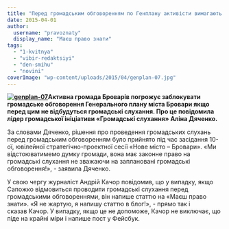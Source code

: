 ```yaml
---
title: "Перед громадським обговоренням по Генплану активісти вимагають проведення громадських слухань"
date: 2015-04-01
author: 
  username: "pravoznaty"
  display_name: "Маєш право знати"
tags: 
  - "1-kvitnya"
  - "vibir-redaktsiyi"
  - "den-smihu"
  - "novini"
coverImage: "wp-content/uploads/2015/04/genplan-07.jpg"
---
```


**[![genplan-07](https://mpz.brovary.org/wp-content/uploads/2015/04/genplan-07.jpg)](https://mpz.brovary.org/wp-content/uploads/2015/04/genplan-07.jpg)Активна громада Броварів погрожує заблокувати громадське обговорення Генерального плану міста Бровари якщо перед цим не відбудуться громадські слухання. Про це повідомила лідер громадської ініціативи «Громадські слухання» Аліна Дяченко.**

За словами Дяченко, рішення про проведення громадських слухань перед громадським обговоренням було прийнято під час засідання 10-ої, ювілейної стратегічно-проектної сесії «Нове місто – Бровари». «Ми відстоюватимемо думку громади, вона має законне право на громадські слухання не зважаючи на заплановані громадські обговорення!», - заявила Дяченко.

У свою чергу журналіст Андрій Качор повідомив, що у випадку, якщо Сапожко відмовиться проводити громадські слухання перед громадськими обговореннями, він напише статтю на «Маєш право знати». «Я не жартую, я напишу статтю в блог!», - прямо так і сказав Качор. У випадку, якщо це не допоможе, Качор не виключає, що піде на крайні міри і напише пост у Фейсбук.
